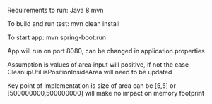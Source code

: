 Requirements to run:
    Java 8
    mvn

To build and run test:
    mvn clean install

To start app:
     mvn spring-boot:run

App will run on port 8080, can be changed in application.properties

Assumption is values of area input will positive, if not the case CleanupUtil.isPositionInsideArea will need to be updated

Key point of implementation is size of area can be [5,5] or [500000000,500000000] will make no impact on memory footprint
